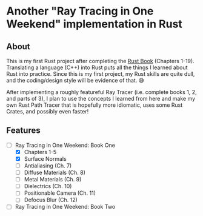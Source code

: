 # Another "Ray Tracing in One Weekend" implementation in Rust

## About
This is my first Rust project after completing the [Rust Book](https://doc.rust-lang.org/book/) (Chapters 1-19).  Translating a language (C++) into Rust puts all the things I learned about Rust into practice. Since this is my first project, my Rust skills are quite dull, and the coding/design style will be evidence of that. :sweat_smile:

After implementing a roughly featureful Ray Tracer (i.e. complete books 1, 2, and parts of 3), I plan to use the concepts I learned from here and make my own Rust Path Tracer that is hopefully more idiomatic, uses some Rust Crates, and possibly even faster!

## Features

- [ ] Ray Tracing in One Weekend: Book One
  - [x] Chapters 1-5
  - [x] Surface Normals
  - [ ] Antialiasing (Ch. 7)
  - [ ] Diffuse Materials (Ch. 8)
  - [ ] Metal Materials (Ch. 9)
  - [ ] Dielectrics (Ch. 10)
  - [ ] Positionable Camera (Ch. 11)
  - [ ] Defocus Blur (Ch. 12)
- [ ] Ray Tracing in One Weekend: Book Two